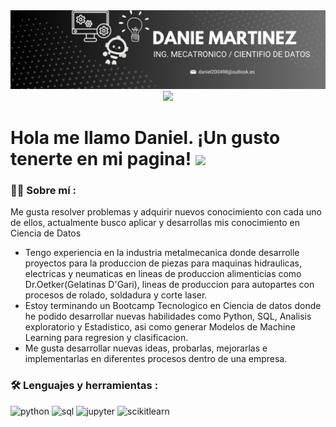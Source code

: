 <div id="header" align="center">
  <img decoding="async" src="https://github.com/DanMar2004/DanMar2004/blob/main/banner%20github.png" width="800"/>
</div>


<div id="header" align="center">
  <img decoding="async" src="https://img.shields.io/badge/LinkedIn-0077B5?style=for-the-badge&logo=linkedin&logoColor=white" href="https://www.linkedin.com/in/daniel-martinez-mendez-5b0600179"/>
</div>

<h1>
  Hola me llamo Daniel. ¡Un gusto tenerte en mi pagina!
  <img decoding="async" src="https://media.giphy.com/media/hvRJCLFzcasrR4ia7z/giphy.gif" width="30px"/>
</h1>

 <div id="header" align="left">

### :man_technologist: Sobre mí :

Me gusta resolver problemas y adquirir nuevos conocimiento con cada uno de ellos, actualmente busco aplicar y desarrollas mis conocimiento en Ciencia de Datos

* Tengo experiencia en la industria metalmecanica donde desarrolle proyectos para la produccion de piezas para maquinas hidraulicas, electricas y neumaticas en lineas de produccion alimenticias como Dr.Oetker(Gelatinas D'Gari), lineas de produccion para autopartes con procesos de rolado, soldadura y corte laser.
* Estoy terminando un Bootcamp Tecnologico en Ciencia de datos donde he podido desarrollar nuevas habilidades como Python, SQL, Analisis exploratorio y Estadistico, asi como generar Modelos de Machine Learning para regresion y clasificacion.
* Me gusta desarrollar nuevas ideas, probarlas, mejorarlas e implementarlas en diferentes procesos dentro de una empresa.

### :hammer_and_wrench: Lenguajes y herramientas :
<div id="header" align="left">
    <img decoding="async" src="https://www.pontia.tech/wp-content/uploads/2023/10/python.jpg" width="150" alt="python"/>
  </a>
    <img decoding="async" src="https://www.pontia.tech/wp-content/uploads/2023/10/sql.jpg" width="150" alt="sql"/>
  </a>
 <img decoding="async" src="https://www.pontia.tech/wp-content/uploads/2023/10/jupyter.jpg" width="150" alt="jupyter"/>
  </a>
 <img decoding="async" src="https://www.pontia.tech/wp-content/uploads/2023/10/scikit-learn.jpg" width="150" alt="scikitlearn"/>
  </a>

</div>
